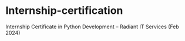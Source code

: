 # Internship-certification
Internship Certificate in Python Development – Radiant IT Services (Feb 2024)
